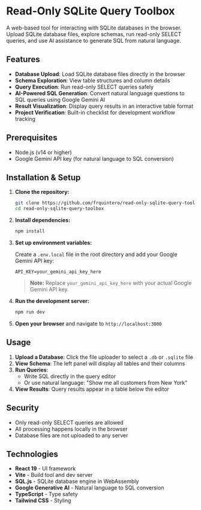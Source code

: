 # Read-Only SQLite Query Toolbox

A web-based tool for interacting with SQLite databases in the browser. Upload SQLite database files, explore schemas, run read-only SELECT queries, and use AI assistance to generate SQL from natural language.

## Features

- **Database Upload**: Load SQLite database files directly in the browser
- **Schema Exploration**: View table structures and column details
- **Query Execution**: Run read-only SELECT queries safely
- **AI-Powered SQL Generation**: Convert natural language questions to SQL queries using Google Gemini AI
- **Result Visualization**: Display query results in an interactive table format
- **Project Verification**: Built-in checklist for development workflow tracking

## Prerequisites

- Node.js (v14 or higher)
- Google Gemini API key (for natural language to SQL conversion)

## Installation & Setup

1. **Clone the repository:**
   ```bash
   git clone https://github.com/frquintero/read-only-sqlite-query-toolbox.git
   cd read-only-sqlite-query-toolbox
   ```

2. **Install dependencies:**
   ```bash
   npm install
   ```

3. **Set up environment variables:**

   Create a `.env.local` file in the root directory and add your Google Gemini API key:
   ```
   API_KEY=your_gemini_api_key_here
   ```

   > **Note:** Replace `your_gemini_api_key_here` with your actual Google Gemini API key.

4. **Run the development server:**
   ```bash
   npm run dev
   ```

5. **Open your browser** and navigate to `http://localhost:3000`

## Usage

1. **Upload a Database**: Click the file uploader to select a `.db` or `.sqlite` file
2. **View Schema**: The left panel will display all tables and their columns
3. **Run Queries**:
   - Write SQL directly in the query editor
   - Or use natural language: "Show me all customers from New York"
4. **View Results**: Query results appear in a table below the editor

## Security

- Only read-only SELECT queries are allowed
- All processing happens locally in the browser
- Database files are not uploaded to any server

## Technologies

- **React 19** - UI framework
- **Vite** - Build tool and dev server
- **SQL.js** - SQLite database engine in WebAssembly
- **Google Generative AI** - Natural language to SQL conversion
- **TypeScript** - Type safety
- **Tailwind CSS** - Styling

